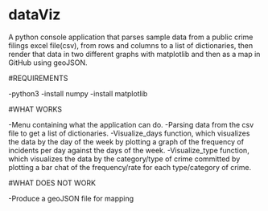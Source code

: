 ﻿# dataViz
A python console application that parses sample data from a public crime filings excel file(csv), from rows and columns to a list of dictionaries, then render that data in two different graphs with matplotlib and then as a map in GitHub using geoJSON.

#REQUIREMENTS

-python3
-install numpy
-install matplotlib

#WHAT WORKS

-Menu containing what the application can do.
-Parsing data from the csv file to get a list of dictionaries.
-Visualize_days function, which visualizes the data by the day of the week by plotting a graph of the frequency of incidents per day against the days of the week.
-Visualize_type function, which visualizes the data by the category/type of crime committed by plotting a bar chat of the frequency/rate for each type/category of crime.

#WHAT DOES NOT WORK

-Produce a geoJSON file for mapping

